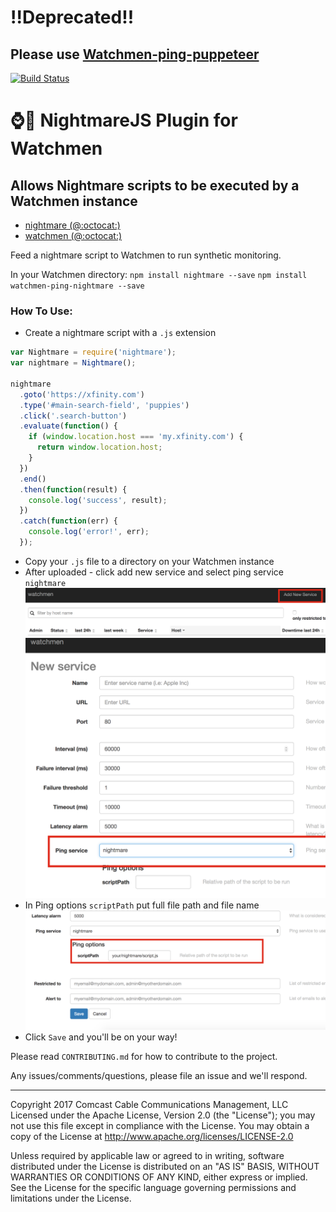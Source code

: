 # !!Deprecated!!
## Please use [Watchmen-ping-puppeteer](https://github.com/Comcast/watchmen-ping-puppeteer)

[![Build Status](https://travis-ci.org/Comcast/watchmen-ping-nightmare.svg?branch=master)](https://travis-ci.org/Comcast/watchmen-ping-nightmare)

# :watch::horse: NightmareJS Plugin for Watchmen
## Allows Nightmare scripts to be executed by a Watchmen instance

* [nightmare (@:octocat:)][nightmare]
* [watchmen (@:octocat:)][watchmen]

Feed a nightmare script to Watchmen to run synthetic monitoring.

In your Watchmen directory:
`npm install nightmare --save`
`npm install watchmen-ping-nightmare --save`


### How To Use:
- Create a nightmare script with a `.js` extension
```javascript
var Nightmare = require('nightmare');
var nightmare = Nightmare();

nightmare
  .goto('https://xfinity.com')
  .type('#main-search-field', 'puppies')
  .click('.search-button')
  .evaluate(function() {
    if (window.location.host === 'my.xfinity.com') {
      return window.location.host;
    }
  })
  .end()
  .then(function(result) {
    console.log('success', result);
  })
  .catch(function(err) {
    console.log('error!', err);
  });
```

- Copy your `.js` file to a directory on your Watchmen instance
- After uploaded - click add new service and select ping service `nightmare`
![add servce][add-service]
![select ping service][select-ping-service]
- In Ping options `scriptPath` put full file path and file name
![script path][script-file-path]
- Click `Save` and you'll be on your way!

Please read `CONTRIBUTING.md` for how to contribute to the project.

Any issues/comments/questions, please file an issue and we'll respond.

---

Copyright 2017 Comcast Cable Communications Management, LLC
Licensed under the Apache License, Version 2.0 (the "License"); you may not use this file except in compliance with the License. You may obtain a copy of the License at http://www.apache.org/licenses/LICENSE-2.0

Unless required by applicable law or agreed to in writing, software distributed under the License is distributed on an "AS IS" BASIS, WITHOUT WARRANTIES OR CONDITIONS OF ANY KIND, either express or implied. See the License for the specific language governing permissions and limitations under the License.

[nightmare]: https://github.com/segmentio/nightmare
[watchmen]: https://github.com/iloire/watchmen

[add-service]: docs/add-new-service.png
[select-ping-service]: docs/select-ping-service.png
[script-file-path]: docs/script-file-path.png
